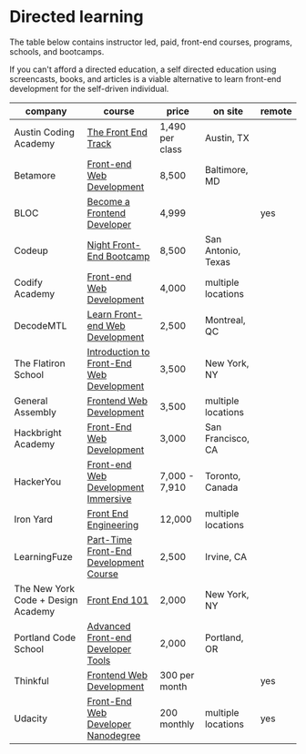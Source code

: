 # Directed learning

The table below contains instructor led, paid, front-end courses, programs, schools, and bootcamps.

If you can't afford a directed education, a self directed education using screencasts, books, and articles is a viable alternative to learn front-end development for the self-driven individual.

<table>
    <thead>
        <tr>
            <th data-field="company">company</th>
            <th data-field="model">course</th>
            <th data-field="year">price</th>
            <th data-field="onsite">on site</th>
            <th data-field="remote">remote</th>
        </tr>
    </thead>
    <tbody>
        <tr>
            <td>Austin Coding Academy</td>
            <td><a target="_blank" href="http://www.austincodingacademy.com/front-end/">The Front End Track</a></td>
            <td>1,490 per class</td>
            <td>Austin, TX</td>
            <td></td>
        </tr>
        <tr>
            <td>Betamore</td>
            <td><a target="_blank" href="http://betamore.com/academy/front-end-web-development/">Front-end Web Development</a></td>
            <td>8,500</td>
            <td>Baltimore, MD</td>
            <td></td>
        </tr>
        <tr>
            <td>BLOC</td>
            <td><a target="_blank" href="https://www.bloc.io/frontend-development-bootcamp">Become a Frontend Developer</a></td>
            <td>4,999</td>
            <td></td>
            <td>yes</td>
        </tr>
        <tr>
            <td>Codeup</td>
            <td><a target="_blank" href="http://codeup.com/night-bootcamp/">Night Front-End Bootcamp</a></td>
            <td>8,500</td>
            <td>San Antonio, Texas</td>
            <td></td>
        </tr>
        <tr>
            <td>Codify Academy</td>
            <td><a target="_blank" href="http://codifyacademy.com/thecourse.php">Front-end Web Development</a></td>
            <td>4,000</td>
            <td>multiple locations</td>
            <td></td>
        </tr>
        <tr>
            <td>DecodeMTL</td>
            <td><a target="_blank" href="http://www.decodemtl.com/">Learn Front-end Web Development</a></td>
            <td>2,500</td>
            <td>Montreal, QC</td>
            <td></td>
        </tr>
        <tr>
            <td>The Flatiron School</td>
            <td><a target="_blank" href="http://flatironschool.com/frontend">Introduction to Front-End Web Development</a></td>
            <td>3,500</td>
            <td>New York, NY</td>
            <td></td>
        </tr>
        <tr>
            <td>General Assembly</td>
            <td><a target="_blank" href="https://generalassemb.ly/education/front-end-web-development">Frontend Web Development</a></td>
            <td>3,500</td>
            <td>multiple locations</td>
            <td></td>
        </tr>
        <tr>
            <td>Hackbright Academy</td>
            <td><a target="_blank" href="http://hackbrightacademy.com/courses/front-end-web-development/">Front-End Web Development</a></td>
            <td>3,000</td>
            <td>San Francisco, CA</td>
            <td></td>
        </tr>
        <tr>
            <td>HackerYou</td>
            <td><a target="_blank" href="http://hackeryou.com/front-end-web-development-immersive/">Front-end Web Development Immersive</a></td>
            <td>7,000 - 7,910</td>
            <td>Toronto, Canada</td>
            <td></td>
        </tr>
        <tr>
            <td>Iron Yard</td>
            <td><a target="_blank" href="http://theironyard.com/courses/front-end-engineering/">Front End Engineering</a></td>
            <td>12,000</td>
            <td>multiple locations</td>
            <td></td>
        </tr>
        <tr>
            <td>LearningFuze</td>
            <td><a target="_blank" href="http://learningfuze.com/frontend-development/">Part-Time Front-End Development Course</a></td>
            <td>2,500</td>
            <td>Irvine, CA</td>
            <td></td>
        </tr>
        <tr>
            <td>The New York Code + Design Academy</td>
            <td><a target="_blank" href="http://nycda.com/classes/front-end-101/">Front End 101</a></td>
            <td>2,000</td>
            <td>New York, NY</td>
            <td></td>
        </tr>
        <tr>
            <td>Portland Code School</td>
            <td><a target="_blank" href="http://www.portlandcodeschool.com/advancedfe/">Advanced Front-end Developer Tools</a></td>
            <td>2,000</td>
            <td>Portland, OR</td>
            <td></td>
        </tr>
        <tr>
            <td>Thinkful</td>
            <td><a target="_blank" href="http://www.thinkful.com/courses/learn-web-development-online">Frontend Web Development</a></td>
            <td>300 per month</td>
            <td></td>
            <td>yes</td>
        </tr>
        <tr>
            <td>Udacity</td>
            <td><a target="_blank" href="https://www.udacity.com/course/nd001">Front-End Web Developer Nanodegree</a></td>
            <td>200 monthly</td>
            <td>multiple locations</td>
            <td>yes</td>
        </tr>
    </tbody>
</table>
